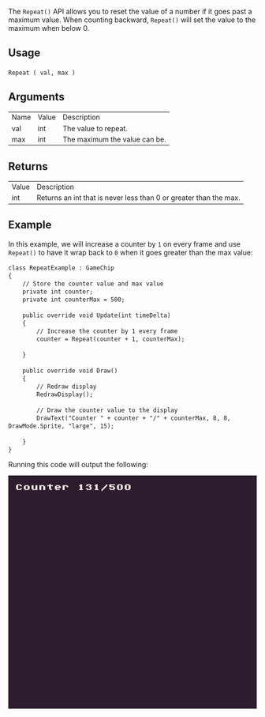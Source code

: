The `Repeat()` API allows you to reset the value of a number if it goes past a maximum value. When counting backward, `Repeat()` will set the value to the maximum when below 0. 

## Usage

`Repeat ( val, max )`

## Arguments

<table>
  <tr>
    <td>Name</td>
    <td>Value</td>
    <td>Description</td>
  </tr>
  <tr>
    <td>val</td>
    <td>int</td>
    <td>The value to repeat.</td>
  </tr>
  <tr>
    <td>max</td>
    <td>int</td>
    <td>The maximum the value can be.</td>
  </tr>
</table>


## Returns

<table>
  <tr>
    <td>Value</td>
    <td>Description</td>
  </tr>
  <tr>
    <td>int</td>
    <td>Returns an int that is never less than 0 or greater than the max.</td>
  </tr>
</table>


## Example

In this example, we will increase a counter by `1` on every frame and use `Repeat()` to have it wrap back to `0` when it goes greater than the max value:

    class RepeatExample : GameChip
    {
        // Store the counter value and max value
        private int counter;
        private int counterMax = 500;

        public override void Update(int timeDelta)
        {
            // Increase the counter by 1 every frame
            counter = Repeat(counter + 1, counterMax);

        }

        public override void Draw()
        {
            // Redraw display
            RedrawDisplay();

            // Draw the counter value to the display
            DrawText("Counter " + counter + "/" + counterMax, 8, 8, DrawMode.Sprite, "large", 15);

        }
    }

Running this code will output the following:

<p style="text-align:center"><img src="images/RepeatOutput_image_0.png" /></p>


